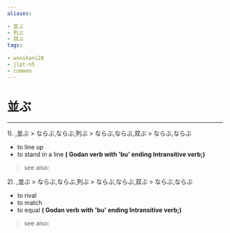 ```yaml
---
aliases:
    
- 並ぶ
- 列ぶ
- 双ぶ
tags:
    
- wanikani28
- jlpt-n5
- common
---
```


# 並ぶ
---
1).
,並ぶ > ならぶ,ならぶ,列ぶ > ならぶ,ならぶ,双ぶ > ならぶ,ならぶ

- to line up
- to stand in a line
**( Godan verb with 'bu' ending Intransitive verb;)**
> see also: 
            
2).
,並ぶ > ならぶ,ならぶ,列ぶ > ならぶ,ならぶ,双ぶ > ならぶ,ならぶ

- to rival
- to match
- to equal
**( Godan verb with 'bu' ending Intransitive verb;)**
> see also: 
            